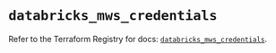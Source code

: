 # `databricks_mws_credentials`

Refer to the Terraform Registry for docs: [`databricks_mws_credentials`](https://registry.terraform.io/providers/databricks/databricks/1.49.1/docs/resources/mws_credentials).

